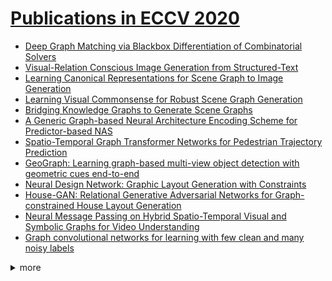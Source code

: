 # [Publications in ECCV 2020](https://eccv2020.eu/accepted-papers/)



- [Deep Graph Matching via Blackbox Differentiation of Combinatorial Solvers](https://github.com/naganandy/graph-based-deep-learning-literature/blob/master/conference-publications/folders/publications_eccv20/bbgm_eccv20/README.md)
- [Visual-Relation Conscious Image Generation from Structured-Text](https://github.com/naganandy/graph-based-deep-learning-literature/blob/master/conference-publications/folders/publications_eccv20/igst_eccv20/README.md)
- [Learning Canonical Representations for Scene Graph to Image Generation](https://github.com/naganandy/graph-based-deep-learning-literature/blob/master/conference-publications/folders/publications_eccv20/wsgc_eccv20/README.md)
- [Learning Visual Commonsense for Robust Scene Graph Generation](https://github.com/naganandy/graph-based-deep-learning-literature/blob/master/conference-publications/folders/publications_eccv20/glat_eccv20/README.md)
- [Bridging Knowledge Graphs to Generate Scene Graphs](https://github.com/naganandy/graph-based-deep-learning-literature/blob/master/conference-publications/folders/publications_eccv20/gbnet_eccv20/README.md)
- [A Generic Graph-based Neural Architecture Encoding Scheme for Predictor-based NAS](https://github.com/naganandy/graph-based-deep-learning-literature/blob/master/conference-publications/folders/publications_eccv20/gates_eccv20/README.md)
- [Spatio-Temporal Graph Transformer Networks for Pedestrian Trajectory Prediction](https://github.com/naganandy/graph-based-deep-learning-literature/blob/master/conference-publications/folders/publications_eccv20/star_eccv20/README.md)
- [GeoGraph: Learning graph-based multi-view object detection with geometric cues end-to-end](https://github.com/naganandy/graph-based-deep-learning-literature/blob/master/conference-publications/folders/publications_eccv20/geograph_eccv20/README.md)
- [Neural Design Network: Graphic Layout Generation with Constraints](https://github.com/naganandy/graph-based-deep-learning-literature/blob/master/conference-publications/folders/publications_eccv20/ndn_eccv20/README.md)
- [House-GAN: Relational Generative Adversarial Networks for Graph-constrained House Layout Generation](https://github.com/naganandy/graph-based-deep-learning-literature/blob/master/conference-publications/folders/publications_eccv20/housegan_eccv20/README.md)
- [Neural Message Passing on Hybrid Spatio-Temporal Visual and Symbolic Graphs for Video Understanding](https://github.com/naganandy/graph-based-deep-learning-literature/blob/master/conference-publications/folders/publications_eccv20/stmpnn_eccv20/README.md)
- [Graph convolutional networks for learning with few clean and many noisy labels](https://github.com/naganandy/graph-based-deep-learning-literature/blob/master/conference-publications/folders/publications_eccv20/fcmnl_eccv20/README.md)



<details> 
<summary> more </summary> 

- Representative Graph Neural Network
- Pose2Mesh: Graph Convolutional Network for 3D human Pose and Mesh Recovery from 2D Human Pose
- Regression of Instance Boundary by Aggregated CNN and GCN
- Cascade Graph Neural Networks for RGB-D Salient Object Detection
- Class-wise Dynamic Graph Convolution for Semantic Segmentation
- DDGCN: A Dynamic Directed Graph Convolutional Network for Action Recognition
- On Dropping Clusters to Regularize Graph Convolutional Neural Networks
- Attention-Driven Dynamic Graph Convolutional Network for Multi-Label Image Recognition
- Decoupling GCN with DropGraph Module for Skeleton-Based Action Recognition
- Multi-view adaptive graph convolutions for graph classification
- Boundary Content Graph Neural Network for Temporal Action Proposal Generation
- Empowering Relational Network by Self-Attention Augmented Conditional Random Fields for Group Activity Recognition
- Learning Lane Graph Representations for Motion Forecasting
- Video Object Segmentation with Graph Memory Network
- Region Graph Embedding Network for Zero-Shot Learning
- Pixel-Pair Occlusion Relationship Map (P2ORM): Formulation, Inference & Application
- Bounding-box Channels for Visual Relationship Detection
- JGR-P2O: Joint Graph Reasoning based Pixel-to-Offset Prediction Network for 3D Hand Pose Estimation from a Single Depth Image
- CoTeRe-Net: Discovering Collaborative Ternary Relations in Videos
- Visual Relation Grounding in Videos
- Learning Object Relation Graph and Tentative Policy for Visual Navigation
- Rolling Shutter Image Stitching and Rectification via Differential Homography
- Learning Inter-Plane Relations for Piecewise Planar Reconstruction
- Differentiable Hierarchical Graph Grouping for Multi-Person Pose Estimation
- GMNet: Graph Matching Network for Large Scale Part Semantic Segmentation in the Wild
- Cross-domain Structured Landmark Detection via Progressive Topology-Adapting Deep Graph Learning
- Deep Positional and Relational Feature Learning for Rotation-Invariant Point Cloud Analysis
- Layered Neighborhood Expansion for Incremental Multiple Graph Matching
- A Comprehensive Study of Weight Sharing in Graph Networks for 3D Human Pose Estimation
- Graph-PCNN: Two Stage Human Pose Estimation with Graph Pose Refinement
- Local Correlation Consistency for Knowledge Distillation
- Edge-aware Graph Representation Learning and Reasoning for Face Parsing
- DRG: Dual Relation Graph for Human-Object Interaction Detection
- Sketching Image Gist: Human-Mimetic Hierarchical Scene Graph Generation
- Comprehensive Image Captioning via Scene Graph Decomposition
- Generative View-Correlation Adaptation for Semi-Supervised Multi-View Learning
- Graph-Based Social Relation Reasoning
- Learn to Propagate Reliably on Noisy Affinity Graphs
- Contextual-Relation Consistent Domain Adaptation for Semantic Segmentation
- GINet: Graph Interaction Network for Scene Parsing
- Contextual Heterogeneous Graph for Human-Object Interaction Detection
- We Have So Much In Common: Modeling Semantic Relational Set Abstractions in Videos
- Graph Edit Distance Reward: Learning to Edit Scene Graph
- Propagating Over Phrase Relations for One-Stage Visual Grounding
- Learning Graph-Convolutional Representations for Point Cloud Denoising
- Encoding Structure-Texture Relation with P-Net for Anomaly Detection in Retinal Images
- Hierarchical Visual-Textual Graph for Temporal Activity Localization via Language
- TRRNet: Tree Relation Reasoning for Compositional Visual Question Answering
- Mining Inter-Video Proposal Relations for Video Object Detection
- Group Activity Prediction with Sequential Relational Anticipation Model
- Sparse-to-Dense Depth Completion Revisited: Sampling Strategy and Graph Construction
- Learning Structural Similarity of User Interface Layouts using Graph Networks
- SACA Net: Cybersickness Assessment of Individual Viewers for VR Content via Graph-based Symptom Relation Embedding
- Sat2Graph: Road Graph Extraction through Graph-Tensor Encoding
- Autoencoder-based Graph Construction for Semi-supervised Learning
- Inference Graphs for CNN Interpretation
- Graph Wasserstein Correlation Analysis for Movie Retrieval
- SumGraph: Video Summarization via Recursive Graph Modeling
- Semantic Relation Preserving Knowledge Distillation for Image-to-Image Translation
- Explainable Graph Networks for Weakly-supervised Learning of Visual Relations
- Leveraging Seen and Unseen Semantic Relationships for Generative Zero-Shot Learning
- Statistical Outlier Identification in Pose Graphs Using Cycles

</details>

